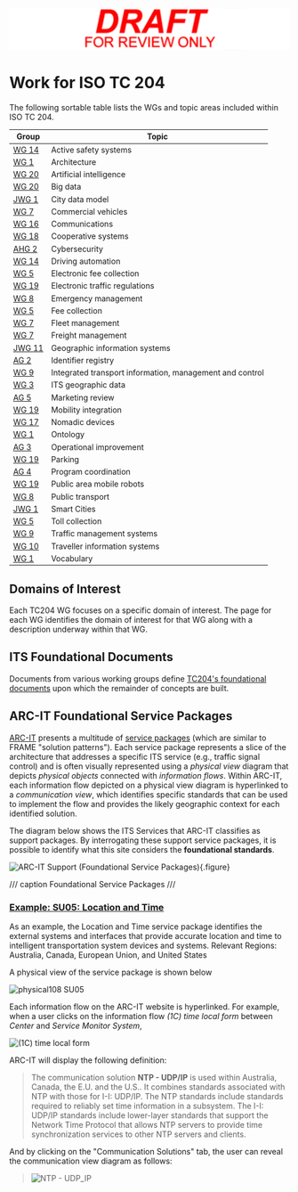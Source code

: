 <!-- work.md -->

![Draft for review only](assets/img/draft_for_review.svg)

# Work for ISO TC 204

The following sortable table lists the WGs and topic areas included within ISO TC 204.

|Group            | Topic                          |
|-----------------|--------------------------------|
|[WG 14](/wg14)   | Active safety systems          |
|[WG 1](/wg1)     | Architecture                   |
|[WG 20](/wg20)   | Artificial intelligence        |
|[WG 20](/wg20)   | Big data                       |
|[JWG 1](/jwg1)   | City data model                |
|[WG 7](/wg7)     | Commercial vehicles            |
|[WG 16](/wg16)   | Communications                 |
|[WG 18](/wg18)   | Cooperative systems            |
|[AHG 2](/ahg2)   | Cybersecurity                  |
|[WG 14](/wg14)   | Driving automation             |
|[WG 5](/wg5)     | Electronic fee collection      |
|[WG 19](/wg19)   | Electronic traffic regulations |
|[WG 8](/wg8)     | Emergency management           |
|[WG 5](/wg5)     | Fee collection                 |
|[WG 7](/wg7)     | Fleet management               |
|[WG 7](/wg7)     | Freight management             |
|[JWG 11](/jwg11) | Geographic information systems |
|[AG 2](/ag2)     | Identifier registry            |
|[WG 9](/wg9)     | Integrated transport information, management and control|
|[WG 3](/wg3)     | ITS geographic data            |
|[AG 5](/ag5)     | Marketing review               |
|[WG 19](/wg19)   | Mobility integration           |
|[WG 17](/wg17)   | Nomadic devices                |
|[WG 1](/wg1)     | Ontology                       |
|[AG 3](/ag3)     | Operational improvement        |
|[WG 19](/wg19)   | Parking                        |
|[AG 4](/ag4)     | Program coordination           |
|[WG 19](/wg19)   | Public area mobile robots      |
|[WG 8](/wg8)     | Public transport               |
|[JWG 1](/jwg1)   | Smart Cities                   |
|[WG 5](/wg5)     | Toll collection                |
|[WG 9](/wg9)     | Traffic management systems     |
|[WG 10](/wg10)   | Traveller information systems  |
|[WG 1](/wg1)     | Vocabulary                     |

## Domains of Interest

Each TC204 WG focuses on a specific domain of interest. The page for each WG identifies the domain of interest for that WG along with a description underway within that WG.

## ITS Foundational Documents

Documents from various working groups define [TC204's foundational documents](foundational.md) upon which the remainder of concepts are built.

## ARC-IT Foundational Service Packages

[ARC-IT](https://www.arc-it.net) presents a multitude of [service packages](https://www.arc-it.net/html/servicepackages/servicepackages-areaspsort.html) (which are similar to FRAME "solution patterns"). Each service package represents a slice of the architecture that addresses a specific ITS service (e.g., traffic signal control) and is often visually represented using a _physical view_ diagram that depicts _physical objects_ connected with _information flows_.  Within ARC-IT, each information flow depicted on a physical view diagram is hyperlinked to a _communication view_, which identifies specific standards that can be used to implement the flow and provides the likely geographic context for each identified solution.

The diagram below shows the ITS Services that ARC-IT classifies as support packages.  By interrogating these support service packages, it is possible to identify what this site considers the **foundational standards**.

![ARC-IT Support (Foundational Service Packages)](https://github.com/user-attachments/assets/a49c5d06-aaab-4c80-a9ac-9a3dc4d93076){.figure}

/// caption
Foundational Service Packages
///

### [Example: SU05: Location and Time](https://www.arc-it.net/html/servicepackages/sp108.html#tab-3)

As an example, the Location and Time service package identifies the external systems and interfaces that provide accurate location and time to intelligent transportation system devices and systems. Relevant Regions: Australia, Canada, European Union, and United States

A physical view of the service package is shown below

![physical108 SU05](https://github.com/user-attachments/assets/7c42c5d4-8096-41a8-af6f-31685f871cdc)

Each information flow on the ARC-IT website is hyperlinked. For example, when a user clicks on the information flow _(1C) time local form_ between _Center_ and _Service Monitor System_,

![(1C) time local form](https://github.com/user-attachments/assets/eb8c64c9-d3a6-4e93-a864-d816a8f84e6c)

ARC-IT will display the following definition:

>The communication solution **NTP - UDP/IP** is used within Australia, Canada, the E.U. and the U.S.. It combines standards associated with NTP with those for I-I: UDP/IP. The NTP standards include standards required to reliably set time information in a subsystem. The I-I: UDP/IP standards include lower-layer standards that support the Network Time Protocol that allows NTP servers to provide time synchronization services to other NTP servers and clients.

And by clicking on the "Communication Solutions" tab, the user can reveal the communication view diagram as follows:

>![NTP - UDP_IP](https://github.com/user-attachments/assets/65ac3b5c-473d-437a-98ae-c977f915daac)
